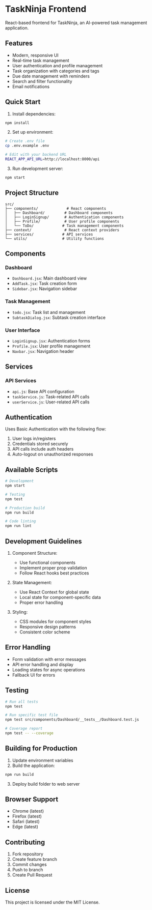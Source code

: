 # TaskNinja Frontend

React-based frontend for TaskNinja, an AI-powered task management application.

## Features

- Modern, responsive UI
- Real-time task management
- User authentication and profile management
- Task organization with categories and tags
- Due date management with reminders
- Search and filter functionality
- Email notifications

## Quick Start

1. Install dependencies:
```bash
npm install
```

2. Set up environment:
```bash
# Create .env file
cp .env.example .env

# Edit with your backend URL
REACT_APP_API_URL=http://localhost:8000/api
```

3. Run development server:
```bash
npm start
```

## Project Structure

```
src/
├── components/             # React components
│   ├── Dashboard/         # Dashboard components
│   ├── LoginSignup/       # Authentication components
│   ├── Profile/           # User profile components
│   └── ToDo/             # Task management components
├── context/               # React context providers
├── services/             # API services
└── utils/                # Utility functions
```

## Components

### Dashboard
- `Dashboard.jsx`: Main dashboard view
- `AddTask.jsx`: Task creation form
- `Sidebar.jsx`: Navigation sidebar

### Task Management
- `todo.jsx`: Task list and management
- `SubtaskDialog.jsx`: Subtask creation interface

### User Interface
- `LoginSignup.jsx`: Authentication forms
- `Profile.jsx`: User profile management
- `Navbar.jsx`: Navigation header

## Services

### API Services
- `api.js`: Base API configuration
- `taskService.js`: Task-related API calls
- `userService.js`: User-related API calls

## Authentication

Uses Basic Authentication with the following flow:
1. User logs in/registers
2. Credentials stored securely
3. API calls include auth headers
4. Auto-logout on unauthorized responses

## Available Scripts

```bash
# Development
npm start

# Testing
npm test

# Production build
npm run build

# Code linting
npm run lint
```

## Development Guidelines

1. Component Structure:
   - Use functional components
   - Implement proper prop validation
   - Follow React hooks best practices

2. State Management:
   - Use React Context for global state
   - Local state for component-specific data
   - Proper error handling

3. Styling:
   - CSS modules for component styles
   - Responsive design patterns
   - Consistent color scheme

## Error Handling

- Form validation with error messages
- API error handling and display
- Loading states for async operations
- Fallback UI for errors

## Testing

```bash
# Run all tests
npm test

# Run specific test file
npm test src/components/Dashboard/__tests__/Dashboard.test.js

# Coverage report
npm test -- --coverage
```

## Building for Production

1. Update environment variables
2. Build the application:
```bash
npm run build
```

3. Deploy build folder to web server

## Browser Support

- Chrome (latest)
- Firefox (latest)
- Safari (latest)
- Edge (latest)

## Contributing

1. Fork repository
2. Create feature branch
3. Commit changes
4. Push to branch
5. Create Pull Request

## License

This project is licensed under the MIT License.
